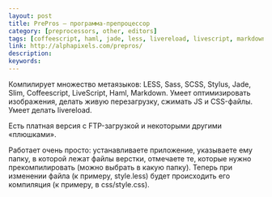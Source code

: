 ```yaml
---
layout: post
title: PrePros — программа-препроцессор
category: [preprocessors, other, editors]
tags: [coffeescript, haml, jade, less, livereload, livescript, markdown, sass, scss, slim, stylus, компилятор, компиляция, препроцессор, программа]
link: http://alphapixels.com/prepros/
description:
keywords:
---
```


<p>Компилирует множество метаязыков: LESS, Sass, SCSS, Stylus, Jade, Slim, Coffeescript, LiveScript, Haml, Markdown. Умеет оптимизировать изображения, делать живую перезагрузку, сжимать JS и CSS-файлы. Умеет делать livereload.</p>
<p>Есть платная версия с FTP-загрузкой и некоторыми другими «плюшками».</p>
<p>Работает очень просто: устанавливаете приложение, указываете ему папку, в которой лежат файлы верстки, отмечаете те, которые нужно прекомпилировать (можно выбрать в какую папку). Теперь при изменении файла (к примеру, style.less) будет происходить его компиляция (к примеру, в css/style.css).</p>
